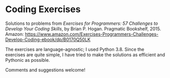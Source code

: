 # Coding Exercises

Solutions to problems from *Exercises for Programmers: 57 Challenges to Develop Your Coding Skills*, by Brian P. Hogan. Pragmatic Bookshelf, 2015. Amazon: https://www.amazon.com/Exercises-Programmers-Challenges-Develop-Coding-ebook/dp/B0170Q50LK

The exercises are language-agnostic; I used Python 3.8. Since the exercises are quite simple, I have tried to make the solutions as efficient and Pythonic as possible. 

Comments and suggestions welcome! 